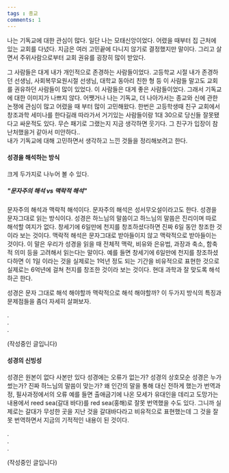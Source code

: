 ```yaml
---
tags : 종교
comments: 1
---
```


나는 기독교에 대한 관심이 많다. 일단 나는 모태신앙이었다. 어렸을 때부터 집 근처에 있는 교회를 다녔다. 지금은 여러 고민끝에 다니지 않기로 결정했지만 말이다. 그리고 살면서 주위사람으로부터 교회 권유를 굉장히 많이 받았다.  

그 사람들은 대게 내가 개인적으로 존경하는 사람들이었다. 고등학교 시절 내가 존경하던 선생님, 사회복무요원시절 선생님, 대학교 동아리 친한 형 등 이 사람들 말고도 교회를 권유하던 사람들이 많이 있었다. 이 사람들은 대게 좋은 사람들이었다. 그래서 기독교에 대한 이미지가 나쁘지 않다. 어쨋거나 나는 기독교, 더 나아가서는 종교와 신에 관한 논쟁에 관심이 많고 어렸을 때 부터 많이 고민해왔다. 
한번은 고등학생때 친구 교회에서 창조과학 세미나를 한다길래 따라가서 거기있는 사람들이랑 1대 30으로 당신들 잘못됐다고 싸운적도 있다. 무슨 패기로 그랬는지 지금 생각하면 웃기다. 그 친구가 입장이 참 난처했을거 같아서 미안하다..  
내가 기독교에 대해 고민하면서 생각하고 느낀 것들을 정리해보려고 한다.

#### 성경을 해석하는 방식
크게 두가지로 나누어 볼 수 있다. 
##### ***"문자주의 해석 vs 맥락적 해석"***
문자주의 해석과 맥락적 해석이다.
문자주의 해석은 성서무오설이라고도 한다. 성경을 문자그대로 읽는 방식이다. 성경은 하느님의 말씀이고 하느님의 말씀은 진리이며 따로 해석할 여지가 없다. 창세기에 6일만에 천지를 창조하셨다하면 진짜 6일 동안 창조한 것이라 보는 것이다.
맥락적 해석은 문자그대로 받아들이지 않고 맥락적으로 받아들이는 것이다. 이 말은 우리가 성경을 읽을 때 전체적 맥락, 비유와 은유법, 과장과 축소, 함축적 의미 등을 고려해서 읽는다는 말이다. 예를 들면 창세기에 6일만에 천지를 창조하셨다하면 이 1일 이라는 것을 실제로는 1억년 정도 되는 기간을 비유적으로 표현한 것으로 실제로는 6억년에 걸쳐 천지를 창조한 것이라 보는 것이다. 현대 과학과 잘 맞도록 해석하곤 한다.

성경은 문자 그대로 해석 해야할까 맥락적으로 해석 해야할까?
이 두가지 방식의 특징과 문제점들을 좀더 자세히 살펴보자.  

.  
.  
.  

(작성중인 글입니다)  


#### 성경의 신빙성
성경은 원본이 없다 사본만 있다
성경에는 오류가 없는가? 성경의 상호모순
성경은 누가썼는가?
진짜 하느님의 말씀이 맞는가?
왜 인간의 말을 통해 대신 전하게 했는가
번역과정, 필사과정에서의 오류
예를 들면 출애굽기에 나온 모세가 유대인을 데리고 도망가는 내용에서 reed sea(갈대 바다)를 red sea(홍해)로 잘못 번역했을 수도 있다. 그니까 실제로는 갈대가 무성한 곳을 지난 것을 갈대바다라고 비유적으로 표현했는데 그 것을 잘못 번역하면서 지금의 기적적인 내용이 된 것이다.  

.  
.  
.  

(작성중인 글입니다)
